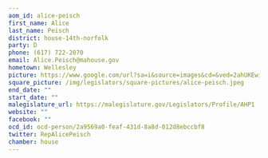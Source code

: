 ```yaml
---
aom_id: alice-peisch
first_name: Alice
last_name: Peisch
district: house-14th-norfolk
party: D
phone: (617) 722-2070
email: Alice.Peisch@mahouse.gov
hometown: Wellesley
picture: https://www.google.com/url?sa=i&source=images&cd=&ved=2ahUKEwi5m6SsjNjgAhURWN8KHZ2FCk4QjRx6BAgBEAU&url=https%3A%2F%2Ftwitter.com%2Frepalicepeisch&psig=AOvVaw0KwaNU_ikojVqybQ7nqg23&ust=1551225741074251
square_picture: /img/legislators/square-pictures/alice-peisch.jpeg
end_date: ""
start_date: ""
malegislature_url: https://malegislature.gov/Legislators/Profile/AHP1
website: ""
facebook: ""
ocd_id: ocd-person/2a9569a0-feaf-431d-8a8d-012d8ebccbf8
twitter: RepAlicePeisch
chamber: house
---
```

